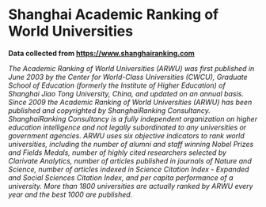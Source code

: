# Shanghai Academic Ranking of World Universities

**Data collected from https://www.shanghairanking.com**

*The Academic Ranking of World Universities (ARWU) was first published in June 2003 by the Center for World-Class Universities (CWCU), Graduate School of Education (formerly the Institute of Higher Education) of Shanghai Jiao Tong University, China, and updated on an annual basis. Since 2009 the Academic Ranking of World Universities (ARWU) has been published and copyrighted by ShanghaiRanking Consultancy. ShanghaiRanking Consultancy is a fully independent organization on higher education intelligence and not legally subordinated to any universities or government agencies. ARWU uses six objective indicators to rank world universities, including the number of alumni and staff winning Nobel Prizes and Fields Medals, number of highly cited researchers selected by Clarivate Analytics, number of articles published in journals of Nature and Science, number of articles indexed in Science Citation Index - Expanded and Social Sciences Citation Index, and per capita performance of a university. More than 1800 universities are actually ranked by ARWU every year and the best 1000 are published.*
